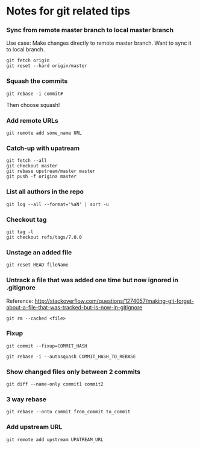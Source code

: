 # Notes for git related tips
### Sync from remote master branch to local master branch 
Use case: Make changes directly to remote master branch. Want to sync it to local branch.
```
git fetch origin
git reset --hard origin/master
```
### Squash the commits

```
git rebase -i commit#
```
Then choose squash!

### Add remote URLs

```
git remote add some_name URL 
```

### Catch-up with upatream

```
git fetch --all
git checkout master
git rebase upstream/master master
git push -f origina master
```

### List all authors in the repo

```
git log --all --format='%aN' | sort -u
```

### Checkout tag

```
git tag -l
git checkout refs/tags/7.0.0
```

### Unstage an added file

```
git reset HEAD fileName
```

### Untrack a file that was added one time but now ignored in .gitignore
Reference: http://stackoverflow.com/questions/1274057/making-git-forget-about-a-file-that-was-tracked-but-is-now-in-gitignore

```
git rm --cached <file>
```

### Fixup

```
git commit --fixup=COMMIT_HASH
```

```
git rebase -i --autosquash COMMIT_HASH_TO_REBASE
```

### Show changed files only between 2 commits

```
git diff --name-only commit1 commit2
```

### 3 way rebase

```
git rebase --onto commit from_commit to_commit
```

### Add upstream URL

```
git remote add upstream UPATREAM_URL
```
